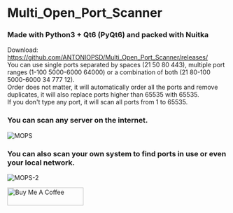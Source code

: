 # Multi_Open_Port_Scanner

### Made with Python3 + Qt6 (PyQt6) and packed with Nuitka


Download: https://github.com/ANTONIOPSD/Multi_Open_Port_Scanner/releases/
<br/>
You can use single ports separated by spaces (21 50 80 443), multiple port ranges (1-100 5000-6000 64000) or a combination of both (21 80-100 5000-6000 34 777 12). 
<br/>
Order does not matter, it will automatically order all the ports and remove duplicates, it will also replace ports higher than 65535 with 65535.
<br/>
If you don't type any port, it will scan all ports from 1 to 65535.


### You can scan any server on the internet.
![MOPS](https://user-images.githubusercontent.com/1978099/170514457-7a7d0474-628c-4f1e-a7b2-acad235d9447.gif)


### You can also scan your own system to find ports in use or even your local network.

![MOPS-2](https://user-images.githubusercontent.com/1978099/170555023-c3162792-a0a1-4c01-b72f-fd5255c3823e.gif)



<a href="https://www.buymeacoffee.com/ANTONIOPS" target="_blank"><img src="https://cdn.buymeacoffee.com/buttons/default-orange.png" alt="Buy Me A Coffee" height="41" width="174"></a>
